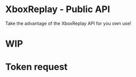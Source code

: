 # XboxReplay - Public API
Take the advantage of the XboxReplay API for you own use!

# WIP
# Token request

